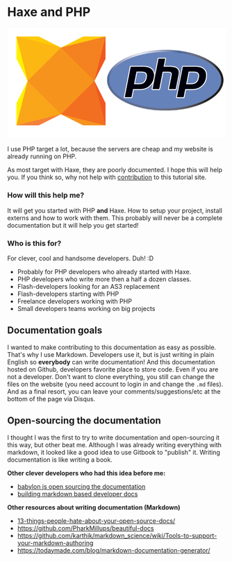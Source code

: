# Haxe and PHP

![Haxe logo](img/haxe_php_logos.png)

I use PHP target a lot, because the servers are cheap and my website is already running on PHP.

As most target with Haxe, they are poorly documented.
I hope this will help you. If you think so, why not help with [contribution](contribute.md) to this tutorial site.

### How will this help me?

It will get you started with PHP **and** Haxe.
How to setup your project, install externs and how to work with them. This probably will never be a complete documentation but it will help you get started!

### Who is this for?

For clever, cool and handsome developers. Duh! :D

- Probably for PHP developers who already started with Haxe.
- PHP developers who write more then a half a dozen classes.
- Flash-developers looking for an AS3 replacement
- Flash-developers starting with PHP
- Freelance developers working with PHP
- Small developers teams working on big projects

## Documentation goals

I wanted to make contributing to this documentation as easy as possible.
That's why I use Markdown. Developers use it, but is just writing in plain English so **everybody** can write documentation!
And this documentation hosted on Github, developers favorite place to store code.
Even if you are not a developer. Don't want to clone everything, you still can change the files on the website (you need account to login in and change the `.md` files).
And as a final resort, you can leave your comments/suggestions/etc at the bottom of the page via Disqus.

## Open-sourcing the documentation

I thought I was the first to try to write documentation and open-sourcing it this way, but other beat me.
Although I was already writing everything with markdown, it looked like a good idea to use Gitbook to "publish" it. Writing documentation is like writing a book.

**Other clever developers who had this idea before me:**

- [babylon js open sourcing the documentation](http://blogs.msdn.com/b/eternalcoding/archive/2015/08/11/babylon-js-open-sourcing-the-documentation.aspx)
- [building markdown based developer docs](https://medium.com/code-stories/building-markdown-based-developer-docs-87c0317c56f7)

**Other resources about writing documentation (Markdown)**

- [13-things-people-hate-about-your-open-source-docs/](http://blog.smartbear.com/careers/13-things-people-hate-about-your-open-source-docs/)
- <https://github.com/PharkMillups/beautiful-docs>
- <https://github.com/karthik/markdown_science/wiki/Tools-to-support-your-markdown-authoring>
- <https://todaymade.com/blog/markdown-documentation-generator/>
